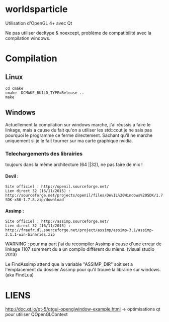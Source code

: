 # worldsparticle
Utilisation d'OpenGL 4+ avec Qt

Ne pas utiliser decltype & noexcept, problème de compatibilité avec la compilation windows.

# Compilation

## Linux

```shell
cd cmake
cmake -DCMAKE_BUILD_TYPE=Release ..
make
```

## Windows

Actuellement la compilation sur windows marche, j'ai réussis a faire le linkage, mais a cause du fait qu'on a utiliser les std::cout je ne sais pas pourquoi le programme ce ferme directement. Sachant qu'il ne marche uniquement si je le fait tourner sur ma carte graphique nvidia.

### Telechargements des librairies

toujours dans la même architecture (64 ||32), ne pas faire de mix !

#### Devil :

    Site officiel : http://openil.sourceforge.net/
    Lien direct 32 (16/11/2015) : http://sourceforge.net/projects/openil/files/DevIL%20Windows%20SDK/1.7.8/DevIL-SDK-x86-1.7.8.zip/download

#### Assimp :

    Site officiel : http://assimp.sourceforge.net/
    Lien direct 32 (16/11/2015) : http://freefr.dl.sourceforge.net/project/assimp/assimp-3.1/assimp-3.1.1-win-binaries.zip

WARNING : pour ma part j'ai du recompiler Assimp a cause d'une erreur de linkage 1107 surement du a un compilo différent du miens. (visual studio 2013)

Le FindAssimp attend que la variable "ASSIMP_DIR" soit set a l'emplacement du dossier Assimp pour qu'il trouve la librairie sur windows. (aka FindLua)

# LIENS
http://doc.qt.io/qt-5/qtgui-openglwindow-example.html -> optimisations qt pour utiliser QOpenGLContext
